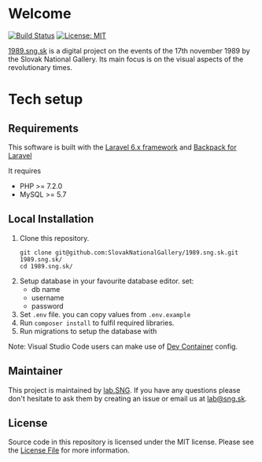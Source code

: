 # Welcome

[![Build Status](https://travis-ci.com/SlovakNationalGallery/1989.sng.sk.svg?branch=master)](https://travis-ci.com/SlovakNationalGallery/1989.sng.sk)
[![License: MIT](https://img.shields.io/badge/License-MIT-yellow.svg)](https://opensource.org/licenses/MIT)

[1989.sng.sk](http://1989.sng.sk) is a digital project on the events of the 17th november 1989 by the Slovak National Gallery. Its main focus is on the visual aspects of the revolutionary times.


# Tech setup

## Requirements
This software is built with the [Laravel 6.x framework](http://laravel.com/) and [Backpack for Laravel](https://backpackforlaravel.com/)

It requires
* PHP >= 7.2.0
* MySQL >= 5.7

## Local Installation

1. Clone this repository.
    ```
    git clone git@github.com:SlovakNationalGallery/1989.sng.sk.git 1989.sng.sk/
    cd 1989.sng.sk/
    ```
2. Setup database in your favourite database editor. set:
    * db name
    * username
    * password
3. Set `.env` file. you can copy values from `.env.example`
4. Run `composer install` to fulfil required libraries.
5. Run migrations to setup the database with

Note: Visual Studio Code users can make use of [Dev Container](https://code.visualstudio.com/docs/remote/containers) config.

## Maintainer

This project is maintained by [lab.SNG](http://lab.sng.sk). If you have any questions please don't hesitate to ask them by creating an issue or email us at [lab@sng.sk](mailto:lab@sng.sk).

## License

Source code in this repository is licensed under the MIT license. Please see the [License File](LICENSE) for more information.
